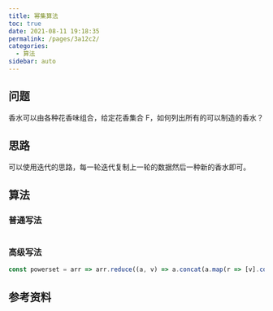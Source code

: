 ```yaml
---
title: 幂集算法
toc: true
date: 2021-08-11 19:18:35
permalink: /pages/3a12c2/
categories:
  - 算法
sidebar: auto
---
```




## 问题

香水可以由各种花香味组合，给定花香集合 F，如何列出所有的可以制造的香水？



## 思路



可以使用迭代的思路，每一轮迭代复制上一轮的数据然后一种新的香水即可。



## 算法



### 普通写法

```java

```



### 高级写法

```javascript
const powerset = arr => arr.reduce((a, v) => a.concat(a.map(r => [v].concat(r))), [[]]);
```





## 参考资料

